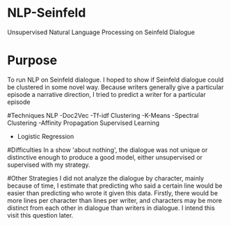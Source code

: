# NLP-Seinfeld
Unsupervised Natural Language Processing on Seinfeld Dialogue

# Purpose
To run NLP on Seinfeld dialogue.  I hoped to show if Seinfeld dialogue could be clustered
in some novel way.  Because writers generally give a particular episode a narrative direction, I tried to predict a writer for a particular episode

#Techniques
NLP
  -Doc2Vec
  -Tf-idf
Clustering
  -K-Means
  -Spectral Clustering
  -Affinity Propagation
Supervised Learning
  - Logistic Regression

#Difficulties
In a show 'about nothing', the dialogue was not unique or distinctive enough to produce a good model, either unsupervised or supervised with 
my strategy.  

#Other Strategies
I did not analyze the dialogue by character, mainly because of time, I estimate that predicting who said a certain line would be easier than 
predicting who wrote it given this data.  Firstly, there would be more lines per character than lines per writer, and characters may be more 
distinct from each other in dialogue than writers in dialogue.  I intend this visit this question later. 
